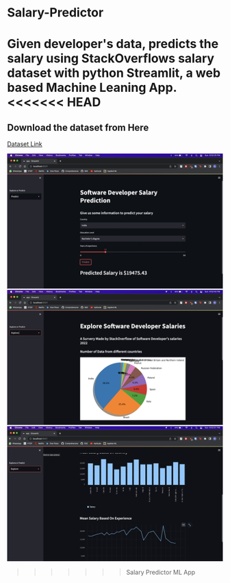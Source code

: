 # Salary-Predictor
Given developer's data, predicts the salary using StackOverflows salary dataset with python Streamlit, a web based Machine Leaning App.
<<<<<<< HEAD
=======

## Download the dataset from Here
[Dataset Link](https://info.stackoverflowsolutions.com/rs/719-EMH-566/images/stack-overflow-developer-survey-2022.zip
)

![Predict Page](./img/1.png "Predict Page")
![Explore Page](./img/2.png "Explore Page")
![Explore Page](./img/3.png "Explore Page")
>>>>>>> Salary Predictor ML App
